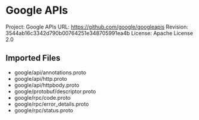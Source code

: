 Google APIs
============

Project: Google APIs
URL: https://github.com/google/googleapis
Revision: 3544ab16c3342d790b00764251e348705991ea4b
License: Apache License 2.0


Imported Files
---------------

- google/api/annotations.proto
- google/api/http.proto
- google/api/httpbody.proto
- google/protobuf/descriptor.proto
- google/rpc/code.proto
- google/rpc/error_details.proto
- google/rpc/status.proto


